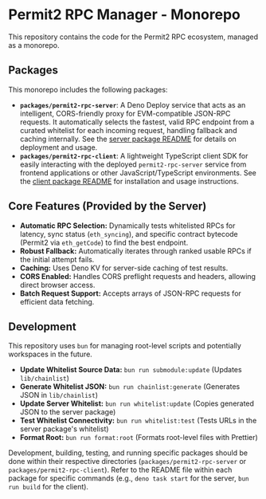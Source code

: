 # Permit2 RPC Manager - Monorepo

This repository contains the code for the Permit2 RPC ecosystem, managed as a monorepo.

## Packages

This monorepo includes the following packages:

-   **`packages/permit2-rpc-server`**: A Deno Deploy service that acts as an intelligent, CORS-friendly proxy for EVM-compatible JSON-RPC requests. It automatically selects the fastest, valid RPC endpoint from a curated whitelist for each incoming request, handling fallback and caching internally. See the [server package README](./packages/permit2-rpc-server/README.md) for details on deployment and usage.
-   **`packages/permit2-rpc-client`**: A lightweight TypeScript client SDK for easily interacting with the deployed `permit2-rpc-server` service from frontend applications or other JavaScript/TypeScript environments. See the [client package README](./packages/permit2-rpc-client/README.md) for installation and usage instructions.

## Core Features (Provided by the Server)

-   **Automatic RPC Selection:** Dynamically tests whitelisted RPCs for latency, sync status (`eth_syncing`), and specific contract bytecode (Permit2 via `eth_getCode`) to find the best endpoint.
-   **Robust Fallback:** Automatically iterates through ranked usable RPCs if the initial attempt fails.
-   **Caching:** Uses Deno KV for server-side caching of test results.
-   **CORS Enabled:** Handles CORS preflight requests and headers, allowing direct browser access.
-   **Batch Request Support:** Accepts arrays of JSON-RPC requests for efficient data fetching.

## Development

This repository uses `bun` for managing root-level scripts and potentially workspaces in the future.

-   **Update Whitelist Source Data:** `bun run submodule:update` (Updates `lib/chainlist`)
-   **Generate Whitelist JSON:** `bun run chainlist:generate` (Generates JSON in `lib/chainlist`)
-   **Update Server Whitelist:** `bun run whitelist:update` (Copies generated JSON to the server package)
-   **Test Whitelist Connectivity:** `bun run whitelist:test` (Tests URLs in the server package's whitelist)
-   **Format Root:** `bun run format:root` (Formats root-level files with Prettier)

Development, building, testing, and running specific packages should be done within their respective directories (`packages/permit2-rpc-server` or `packages/permit2-rpc-client`). Refer to the README file within each package for specific commands (e.g., `deno task start` for the server, `bun run build` for the client).
